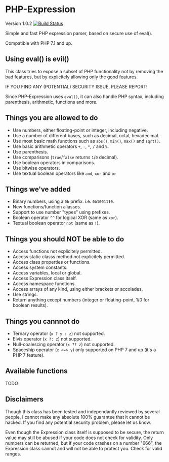 PHP-Expression
==============
Version 1.0.2
[![Build Status](https://travis-ci.org/vanderlee/PHP-Expression.svg)](https://travis-ci.org/vanderlee/PHP-Expression)

Simple and fast PHP expression parser, based on secure use of eval().

Compatible with PHP 7.1 and up.

Using eval() is evil()
----------------------
This class tries to expose a subset of PHP functionality not by removing the
bad features, but by explicitely allowing only the good features.

IF YOU FIND ANY (POTENTIAL) SECURITY ISSUE, PLEASE REPORT!

Since PHP-Expression uses `eval()`, it can also handle PHP syntax, including
parenthesis, arithmetic, functions and more.

Things you are allowed to do
----------------------------
-	Use numbers, either floating-point or integer, including negative.
-	Use a number of different bases, such as decimal, octal, hexadecimal.
-	Use most basic math functions such as `abs()`, `min()`, `max()` and `sqrt()`.
-	Use basic arithmetic operators `+`, `-`, `*`, `/` and `%`.
-	Use parenthesis.
-	Use comparisons (`true`/`false` returns `1`/`0` decimal).
-	Use boolean operators in comparisons.
-	Use bitwise operators.
-   Use textual boolean operators like `and`, `xor` and `or`

Things we've added
------------------
-	Binary numbers, using a `0b` prefix. i.e. `0b1001110`.
-	New functions/function aliasses.
-	Support to use number "types" using prefixes.
-   Boolean operator `^^` for logical XOR (same as `xor`).
-   Textual boolean operator `not` (same as `!`).

Things you should NOT be able to do
-----------------------------------
-	Access functions not explicitely permitted.
-	Access static classs method not explicitely permitted.
-	Access class properties or functions.
-	Access system constants.
-	Access variables, local or global.
-	Access Expression class itself.
-   Access namespace functions. 
-	Access arrays of any kind, using either brackets or accolades.
-	Use strings.
-	Return anything except numbers (integer or floating-point, 1/0 for boolean results).

Things you cannnot do
---------------------
-   Ternary operator (`x ? y : z`) not supported.
-   Elvis operator (`x ?: z`) not supported.
-   Null-coalescing operator (`x ?? z`) not supported.
-   Spaceship operator (`x <=> y`) only supported on PHP 7 and up (it's a PHP 7 feature).

Available functions
-------------------
TODO

Disclaimers
-----------
Though this class has been tested and independantly reviewed by several people,
I cannot make any absolute 100% guarantee that it cannot be hacked. If you find
any potential security problem, please let us know.

Even though the Expression class itself is supposed to be secure, the return
value may still be abused if your code does not check for validity. Only numbers
can be returned, but if your code crashes on a number "666", the Expression
class cannot and will not be able to protect you. Check for valid ranges.